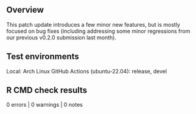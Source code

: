 ## Overview

This patch update introduces a few minor new features, but is mostly focused on
bug fixes (including addressing some minor regressions from our previous v0.2.0
submission last month).

## Test environments
Local: Arch Linux
GitHub Actions (ubuntu-22.04): release, devel

## R CMD check results

0 errors | 0 warnings | 0 notes
